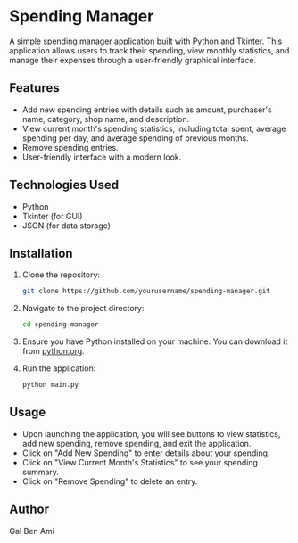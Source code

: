 # Spending Manager

A simple spending manager application built with Python and Tkinter. This application allows users to track their spending, view monthly statistics, and manage their expenses through a user-friendly graphical interface.

## Features

- Add new spending entries with details such as amount, purchaser's name, category, shop name, and description.
- View current month's spending statistics, including total spent, average spending per day, and average spending of previous months.
- Remove spending entries.
- User-friendly interface with a modern look.

## Technologies Used

- Python
- Tkinter (for GUI)
- JSON (for data storage)

## Installation

1. Clone the repository:
   ```bash
   git clone https://github.com/yourusername/spending-manager.git
   ```
2. Navigate to the project directory:
   ```bash
   cd spending-manager
   ```
3. Ensure you have Python installed on your machine. You can download it from [python.org](https://www.python.org/downloads/).

4. Run the application:
   ```bash
   python main.py
   ```

## Usage

- Upon launching the application, you will see buttons to view statistics, add new spending, remove spending, and exit the application.
- Click on "Add New Spending" to enter details about your spending.
- Click on "View Current Month's Statistics" to see your spending summary.
- Click on "Remove Spending" to delete an entry.

## Author

Gal Ben Ami

